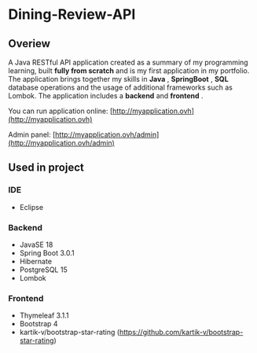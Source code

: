 # Dining-Review-API
## Overiew

A Java RESTful API application created as a summary of my programming learning, built **fully from scratch** and is my first application in my portfolio. The application brings together my skills in **Java** , **SpringBoot** , **SQL**  database operations and the usage of additional frameworks such as Lombok. The application includes a **backend**  and **frontend** .

You can run application online: [http://myapplication.ovh](http://myapplication.ovh) 

Admin panel:					[http://myapplication.ovh/admin](http://myapplication.ovh/admin) 

## Used in project


### IDE

*   Eclipse

### Backend

*   JavaSE 18
*   Spring Boot 3.0.1
*	Hibernate
*	PostgreSQL 15
*   Lombok

### Frontend

*   Thymeleaf 3.1.1
*   Bootstrap 4
*   kartik-v/bootstrap-star-rating (https://github.com/kartik-v/bootstrap-star-rating)


